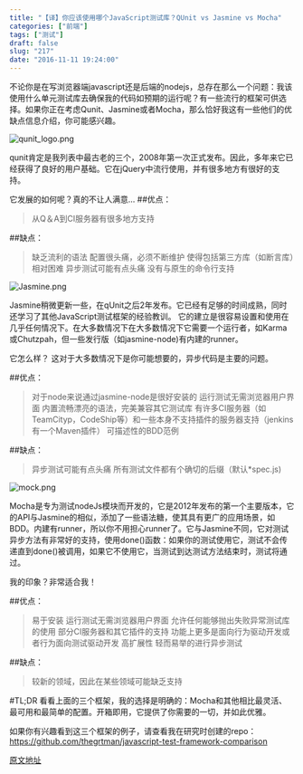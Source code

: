 ```yaml
---
title: "【译】你应该使用哪个JavaScript测试库？QUnit vs Jasmine vs Mocha"
categories: ["前端"]
tags: ["测试"]
draft: false
slug: "217"
date: "2016-11-11 19:24:00"
---
```


不论你是在写浏览器端javascript还是后端的nodejs，总存在那么一个问题：我该使用什么单元测试库去确保我的代码如预期的运行呢？有一些流行的框架可供选择。如果你正在考虑Qunit、Jasmine或者Mocha，那么恰好我这有一些他们的优缺点信息介绍，你可能感兴趣。

![qunit_logo.png][1]

qunit肯定是我列表中最古老的三个，2008年第一次正式发布。因此，多年来它已经获得了良好的用户基础。它在jQuery中流行使用，并有很多地方有很好的支持。

它发展的如何呢？真的不让人满意...
##优点：
>从Q＆A到CI服务器有很多地方支持

##缺点：
>缺乏流利的语法
配置很头痛，必须不断维护
使得包括第三方库（如断言库）相对困难
异步测试可能有点头痛
没有与原生的命令行支持

![Jasmine.png][2]

Jasmine稍微更新一些，在qUnit之后2年发布。它已经有足够的时间成熟，同时还学习了其他JavaScript测试框架的经验教训。 它的建立是很容易设置和使用在几乎任何情况下。在大多数情况下在大多数情况下它需要一个运行者，如Karma或Chutzpah，但一些发行版（如jasmine-node)有内建的runner。

它怎么样？ 这对于大多数情况下是你可能想要的，异步代码是主要的问题。

##优点：
>对于node来说通过jasmine-node是很好安装的
运行测试无需浏览器用户界面
内置流畅漂亮的语法，完美兼容其它测试库
有许多CI服务器（如TeamCityp，CodeShip等）和一些本身不支持插件的服务器支持（jenkins有一个Maven插件）
可描述性的BDD范例

##缺点：
>异步测试可能有点头痛
所有测试文件都有个确切的后缀（默认*spec.js)

![mock.png][3]

Mocha是专为测试nodeJs模块而开发的，它是2012年发布的第一个主要版本，它的API与Jasmine的相似，添加了一些语法糖，使其具有更广的应用场景，如BDD。内建有runner，所以你不用担心runner了。它与Jasmine不同，它对测试异步方法有非常好的支持，使用done()函数：如果你的测试使用它，测试不会传递直到done()被调用，如果它不使用它，当测试到达测试方法结束时，测试将通过。

我的印象？非常适合我！

##优点：
>易于安装
运行测试无需浏览器用户界面
允许任何能够抛出失败异常测试库的使用
部分CI服务器和其它插件的支持
功能上更多是面向行为驱动开发或者行为面向测试驱动开发
高扩展性
轻而易举的进行异步测试

##缺点：
>较新的领域，因此在某些领域可能缺乏支持

#TL;DR
看看上面的三个框架，我的选择是明确的：Mocha和其他相比最灵活、最可用和最简单的配置。开箱即用，它提供了你需要的一切，并如此优雅。

如果你有兴趣看到这三个框架的例子，请查看我在研究时创建的repo：
https://github.com/thegrtman/javascript-test-framework-comparison

[原文地址][4]


  [1]: http://img.zhangchen915.com/2016/11/4125582959.png
  [2]: http://img.zhangchen915.com/2016/11/2968338635.png
  [3]: http://img.zhangchen915.com/2016/11/4006474259.png
  [4]: http://www.techtalkdc.com/which-javascript-test-library-should-you-use-qunit-vs-jasmine-vs-mocha/

